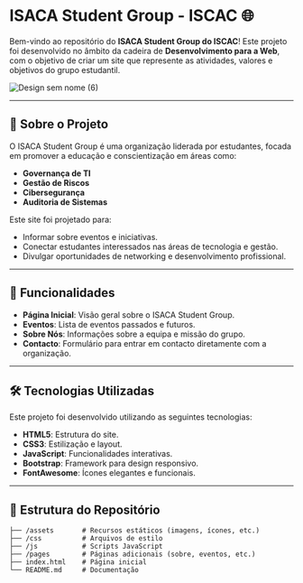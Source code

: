 # ISACA Student Group - ISCAC 🌐

Bem-vindo ao repositório do **ISACA Student Group do ISCAC**! Este projeto foi desenvolvido no âmbito da cadeira de **Desenvolvimento para a Web**, com o objetivo de criar um site que represente as atividades, valores e objetivos do grupo estudantil.

![Design sem nome (6)](https://github.com/user-attachments/assets/f6a20f74-b7b1-4b47-8bb6-b654b13a5834)

---

## 📖 Sobre o Projeto

O ISACA Student Group é uma organização liderada por estudantes, focada em promover a educação e conscientização em áreas como:
- **Governança de TI**
- **Gestão de Riscos**
- **Cibersegurança**
- **Auditoria de Sistemas**

Este site foi projetado para:
- Informar sobre eventos e iniciativas.
- Conectar estudantes interessados nas áreas de tecnologia e gestão.
- Divulgar oportunidades de networking e desenvolvimento profissional.

---

## 🚀 Funcionalidades

- **Página Inicial**: Visão geral sobre o ISACA Student Group.
- **Eventos**: Lista de eventos passados e futuros.
- **Sobre Nós**: Informações sobre a equipa e missão do grupo.
- **Contacto**: Formulário para entrar em contacto diretamente com a organização.

---

## 🛠️ Tecnologias Utilizadas

Este projeto foi desenvolvido utilizando as seguintes tecnologias:
- **HTML5**: Estrutura do site.
- **CSS3**: Estilização e layout.
- **JavaScript**: Funcionalidades interativas.
- **Bootstrap**: Framework para design responsivo.
- **FontAwesome**: Ícones elegantes e funcionais.

---

## 📂 Estrutura do Repositório

```plaintext
├── /assets       # Recursos estáticos (imagens, ícones, etc.)
├── /css          # Arquivos de estilo
├── /js           # Scripts JavaScript
├── /pages        # Páginas adicionais (sobre, eventos, etc.)
├── index.html    # Página inicial
└── README.md     # Documentação
